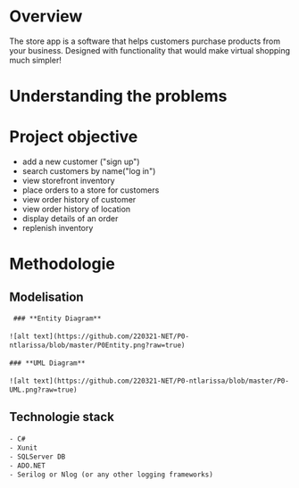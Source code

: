 # **Overview**

The store app is a software that helps customers purchase products from your business. Designed with functionality that would make virtual shopping much simpler!

# **Understanding the problems**

# **Project objective**

- add a new customer ("sign up")
- search customers by name("log in")
- view storefront inventory
- place orders to a store for customers
- view order history of customer
- view order history of location
- display details of an order
- replenish inventory

# **Methodologie**


  ## **Modelisation**
  
     ### **Entity Diagram**
     
    ![alt text](https://github.com/220321-NET/P0-ntlarissa/blob/master/P0Entity.png?raw=true)

    ### **UML Diagram**
    
    ![alt text](https://github.com/220321-NET/P0-ntlarissa/blob/master/P0-UML.png?raw=true)

  ## **Technologie stack**
    
    - C#
    - Xunit
    - SQLServer DB
    - ADO.NET
    - Serilog or Nlog (or any other logging frameworks)
